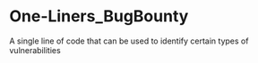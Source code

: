 # One-Liners_BugBounty
A single line of code that can be used to identify certain types of vulnerabilities 
